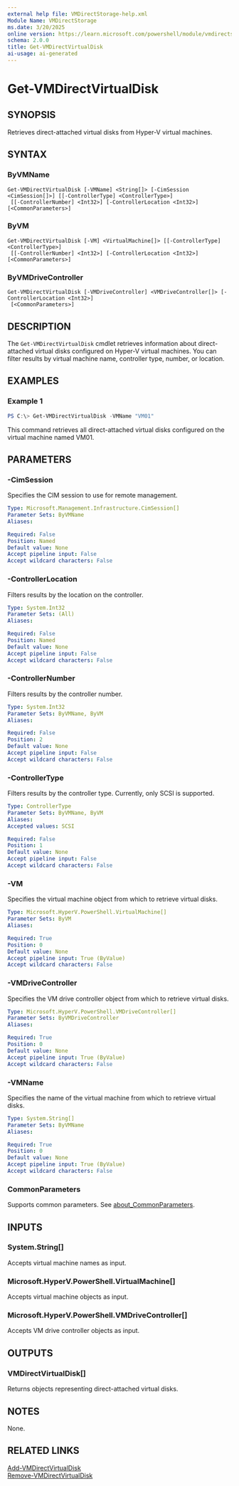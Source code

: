 ```yaml
---
external help file: VMDirectStorage-help.xml
Module Name: VMDirectStorage
ms.date: 3/20/2025
online version: https://learn.microsoft.com/powershell/module/vmdirectstorage/get-vmdirectvirtualdisk?view=windowsserver2025-ps&wt.mc_id=ps-gethelp
schema: 2.0.0
title: Get-VMDirectVirtualDisk
ai-usage: ai-generated
---
```


# Get-VMDirectVirtualDisk

## SYNOPSIS

Retrieves direct-attached virtual disks from Hyper-V virtual machines.

## SYNTAX

### ByVMName

```
Get-VMDirectVirtualDisk [-VMName] <String[]> [-CimSession <CimSession[]>] [[-ControllerType] <ControllerType>]
 [[-ControllerNumber] <Int32>] [-ControllerLocation <Int32>] [<CommonParameters>]
```

### ByVM

```
Get-VMDirectVirtualDisk [-VM] <VirtualMachine[]> [[-ControllerType] <ControllerType>]
 [[-ControllerNumber] <Int32>] [-ControllerLocation <Int32>] [<CommonParameters>]
```

### ByVMDriveController

```
Get-VMDirectVirtualDisk [-VMDriveController] <VMDriveController[]> [-ControllerLocation <Int32>]
 [<CommonParameters>]
```

## DESCRIPTION

The `Get-VMDirectVirtualDisk` cmdlet retrieves information about direct-attached virtual disks configured on Hyper-V virtual machines. You can filter results by virtual machine name, controller type, number, or location.

## EXAMPLES

### Example 1

```powershell
PS C:\> Get-VMDirectVirtualDisk -VMName "VM01"
```

This command retrieves all direct-attached virtual disks configured on the virtual machine named VM01.

## PARAMETERS

### -CimSession

Specifies the CIM session to use for remote management.

```yaml
Type: Microsoft.Management.Infrastructure.CimSession[]
Parameter Sets: ByVMName
Aliases:

Required: False
Position: Named
Default value: None
Accept pipeline input: False
Accept wildcard characters: False
```

### -ControllerLocation

Filters results by the location on the controller.

```yaml
Type: System.Int32
Parameter Sets: (All)
Aliases:

Required: False
Position: Named
Default value: None
Accept pipeline input: False
Accept wildcard characters: False
```

### -ControllerNumber

Filters results by the controller number.

```yaml
Type: System.Int32
Parameter Sets: ByVMName, ByVM
Aliases:

Required: False
Position: 2
Default value: None
Accept pipeline input: False
Accept wildcard characters: False
```

### -ControllerType

Filters results by the controller type. Currently, only SCSI is supported.

```yaml
Type: ControllerType
Parameter Sets: ByVMName, ByVM
Aliases:
Accepted values: SCSI

Required: False
Position: 1
Default value: None
Accept pipeline input: False
Accept wildcard characters: False
```

### -VM

Specifies the virtual machine object from which to retrieve virtual disks.

```yaml
Type: Microsoft.HyperV.PowerShell.VirtualMachine[]
Parameter Sets: ByVM
Aliases:

Required: True
Position: 0
Default value: None
Accept pipeline input: True (ByValue)
Accept wildcard characters: False
```

### -VMDriveController

Specifies the VM drive controller object from which to retrieve virtual disks.

```yaml
Type: Microsoft.HyperV.PowerShell.VMDriveController[]
Parameter Sets: ByVMDriveController
Aliases:

Required: True
Position: 0
Default value: None
Accept pipeline input: True (ByValue)
Accept wildcard characters: False
```

### -VMName

Specifies the name of the virtual machine from which to retrieve virtual disks.

```yaml
Type: System.String[]
Parameter Sets: ByVMName
Aliases:

Required: True
Position: 0
Default value: None
Accept pipeline input: True (ByValue)
Accept wildcard characters: False
```

### CommonParameters

Supports common parameters. See [about_CommonParameters](http://go.microsoft.com/fwlink/?LinkID=113216).

## INPUTS

### System.String[]

Accepts virtual machine names as input.

### Microsoft.HyperV.PowerShell.VirtualMachine[]

Accepts virtual machine objects as input.

### Microsoft.HyperV.PowerShell.VMDriveController[]

Accepts VM drive controller objects as input.

## OUTPUTS

### VMDirectVirtualDisk[]

Returns objects representing direct-attached virtual disks.

## NOTES

None.

## RELATED LINKS

[Add-VMDirectVirtualDisk](Add-VMDirectVirtualDisk.md)  
[Remove-VMDirectVirtualDisk](Remove-VMDirectVirtualDisk.md)
